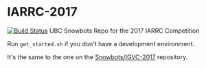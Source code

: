 # IARRC-2017
[![Build Status](https://travis-ci.org/UBC-Snowbots/IARRC-2017.svg?branch=master)](https://travis-ci.org/UBC-Snowbots/IARRC-2017)
UBC Snowbots Repo for the 2017 IARRC Competition

Run `get_started.sh` if you don't have a development environment.

It's the same to the one on the [Snowbots/IGVC-2017](https://github.com/UBC-Snowbots/IGVC-2017) repository.
